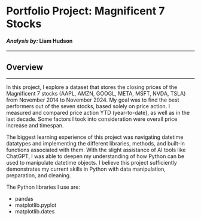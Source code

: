 # Portfolio Project: Magnificent 7 Stocks
#### ___Analysis by:___ Liam Hudson
***
## Overview
***
In this project, I explore a dataset that stores the closing prices of the Magnificent 7 stocks (AAPL, AMZN, GOOGL, META, MSFT, NVDA, TSLA) from November 2014 to November 2024. My goal was to find the best performers out of the seven stocks, based solely on price action. I measured and compared price action YTD (year-to-date), as well as in the last decade. Some factors I took into consideration were overall price increase and timespan. 

The biggest learning experience of this project was navigating datetime datatypes and implementing the different libraries, methods, and built-in functions associated with them. With the slight assistance of AI tools like ChatGPT, I was able to deepen my understanding of how Python can be used to manipulate datetime objects. I believe this project sufficiently demonstrates my current skills in Python with data manipulation, preparation, and cleaning.

The Python libraries I use are:

* pandas
* matplotlib.pyplot
* matplotlib.dates